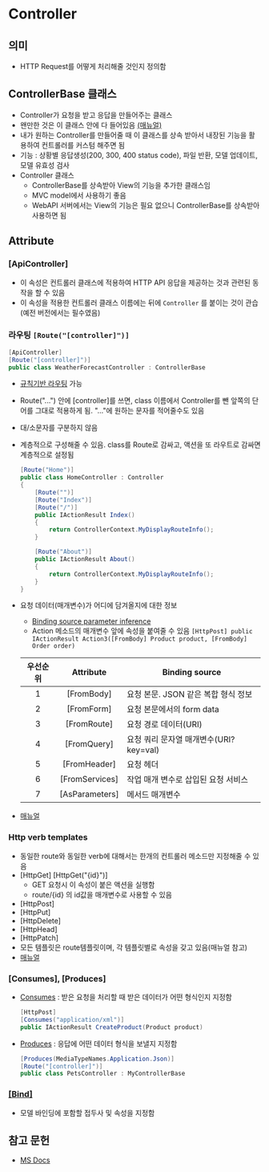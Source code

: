 # Controller

## 의미
* HTTP Request를 어떻게 처리해줄 것인지 정의함

## ControllerBase 클래스
* Controller가 요청을 받고 응답을 만들어주는 클래스
* 왠만한 것은 이 클래스 안에 다 들어있음 [(매뉴얼)](https://learn.microsoft.com/ko-kr/dotnet/api/microsoft.aspnetcore.mvc.controllerbase?view=aspnetcore-7.0)
* 내가 원하는 Controller를 만들어줄 때 이 클래스를 상속 받아서 내장된 기능을 활용하여 컨트롤러를 커스텀 해주면 됨
* 기능 : 상황별 응답생성(200, 300, 400 status code), 파일 반환, 모델 업데이트, 모델 유효성 검사
* Controller 클래스
    * ControllerBase를 상속받아 View의 기능을 추가한 클래스임
    * MVC model에서 사용하기 좋음
    * WebAPI 서버에서는 View의 기능은 필요 없으니 ControllerBase를 상속받아 사용하면 됨

## Attribute
### [ApiController] 
* 이 속성은 컨트롤러 클래스에 적용하여 HTTP API 응답을 제공하는 것과 관련된 동작을 할 수 있음
* 이 속성을 적용한 컨트롤러 클래스 이름에는 뒤에 `Controller` 를 붙이는 것이 관습 (예전 버전에서는 필수였음)
### 라우팅 `[Route("[controller]")]`
```C#
[ApiController]
[Route("[controller]")]
public class WeatherForecastController : ControllerBase
```

* [규칙기반 라우팅](https://learn.microsoft.com/ko-kr/aspnet/core/mvc/controllers/routing?view=aspnetcore-7.0#conventional-routing) 가능
* Route("...") 안에 [controller]를 쓰면, class 이름에서 Controller를 뺀 앞쪽의 단어를 그대로 적용하게 됨. "..."에 원하는 문자를 적어줄수도 있음
* 대/소문자를 구분하지 않음
* 계층적으로 구성해줄 수 있음. class를 Route로 감싸고, 액션을 또 라우트로 감싸면 계층적으로 설정됨
    
    ```C#
    [Route("Home")]
    public class HomeController : Controller
    {
        [Route("")]
        [Route("Index")]
        [Route("/")]
        public IActionResult Index()
        {
            return ControllerContext.MyDisplayRouteInfo();
        }

        [Route("About")]
        public IActionResult About()
        {
            return ControllerContext.MyDisplayRouteInfo();
        }
    }
    ```

* 요청 데이터(매개변수)가 어디에 담겨올지에 대한 정보
    * [Binding source parameter inference](https://learn.microsoft.com/en-us/aspnet/core/web-api/?view=aspnetcore-7.0#binding-source-parameter-inference)
    * Action 메소드의 매개변수 앞에 속성을 붙여줄 수 있음
    `[HttpPost]
public IActionResult Action3([FromBody] Product product, [FromBody] Order order)`

    |우선순위|Attribute|Binding source|
    |:---:|:---:|---|
    |1|[FromBody]|요청 본문. JSON 같은 복합 형식 정보|
    |2|[FromForm]|요청 본문에서의 form data|
    |3|[FromRoute]|요청 경로 데이터(URI)|
    |4|[FromQuery]|요청 쿼리 문자열 매개변수(URI?key=val)|
    |5|[FromHeader]|요청 헤더|
    |6|[FromServices]|작업 매개 변수로 삽입된 요청 서비스|
    |7|[AsParameters]|메서드 매개변수|
* [매뉴얼](https://learn.microsoft.com/ko-kr/aspnet/core/web-api/?view=aspnetcore-7.0#apicontroller-attribute)
### Http verb templates
* 동일한 route와 동일한 verb에 대해서는 한개의 컨트롤러 메소드만 지정해줄 수 있음
* [HttpGet] [HttpGet("{id}")]
    * GET 요청시 이 속성이 붙은 액션을 실행함
    * route/{id} 의 id값을 매개변수로 사용할 수 있음
* [HttpPost]
* [HttpPut]
* [HttpDelete]
* [HttpHead]
* [HttpPatch]
* 모든 템플릿은 route템플릿이며, 각 템플릿별로 속성을 갖고 있음(매뉴얼 참고)
* [매뉴얼](https://learn.microsoft.com/ko-kr/aspnet/core/tutorials/first-web-api?view=aspnetcore-7.0&tabs=visual-studio#routing-and-url-paths)
### [Consumes], [Produces]
* [Consumes](https://learn.microsoft.com/ko-kr/dotnet/api/microsoft.aspnetcore.mvc.consumesattribute?view=aspnetcore-7.0) : 받은 요청을 처리할 때 받은 데이터가 어떤 형식인지 지정함
    ``` C#
    [HttpPost]
    [Consumes("application/xml")]
    public IActionResult CreateProduct(Product product)
    ```
* [Produces](https://learn.microsoft.com/ko-kr/dotnet/api/microsoft.aspnetcore.mvc.producesattribute?view=aspnetcore-7.0) : 응답에 어떤 데이터 형식을 보낼지 지정함
    ``` C#
    [Produces(MediaTypeNames.Application.Json)]
    [Route("[controller]")]
    public class PetsController : MyControllerBase
    ```
### [[Bind]](https://learn.microsoft.com/ko-kr/dotnet/api/microsoft.aspnetcore.mvc.bindattribute?view=aspnetcore-7.0)
* 모델 바인딩에 포함할 접두사 및 속성을 지정함


## 참고 문헌
* [MS Docs](https://learn.microsoft.com/ko-kr/aspnet/core/web-api/?view=aspnetcore-7.0#apicontroller-attribute)
